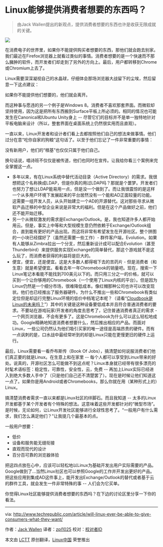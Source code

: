 Linux能够提供消费者想要的东西吗？
================================================================================
> 由Jack Wallen提出的新观点，提供消费者想要的东西也许是收获无限成就的关键。

![](http://tr2.cbsistatic.com/hub/i/r/2014/08/14/ce90a81e-d17b-4b8f-bd5b-053120e305e6/resize/620x485/f5f9e0798798172d4e41edbedeb6b7e5/whattheyneedhero.png)

在消费电子的世界里，如果你不能提供购买者想要的东西，那他们就会跑去别家。我们最近在Firefox浏览器上就看过类似的事情。消费者想要的是一个快速而不那么臃肿的软件，而开发者们却走到了另外的方向上。最后，用户都转移到Chrome或Chromium上去了。

Linux需要深深凝视自己的水晶球，仔细体会那场浏览器大战留下的尘埃，然后留意一下这点建议：

如果你不能提供他们想要的，他们就会离开。

而这种事与愿违的另一个例子是Windows 8。消费者不喜欢那套界面。而微软却坚持使用，因为这是把所有东西搬到Surface平板上所必须的。相同的情况也可能发生在Canonical和Ubuntu Unity身上 -- 尽管它们的目标并不是单一独特地针对平板电脑来设计（所以，整套界面在桌面系统上仍然很实用而且直观）。

一直以来，Linux开发者和设计者们看上去都按照他们自己的想法来做事情。他们过分在意“吃你自家的狗粮”这句话了。以至于他们忘记了一件非常重要的事情：

没有新用户，他们的“根基”也仅仅只属于他们自己。

换句话说，唱诗班不仅仅是被传道，他们也同时在宣传。让我给你看三个案例来完全掌握这一点。

- 多年以来，有在Linux系统中替代活动目录（Active Directory）的需求。我很想把这个名称换成LDAP，但是你真的用过LDAP吗？那就是个噩梦。开发者们也努力了想让LDAP能易用一点，但是没一个做到了。而让我很震惊的是这样一个从多用户环境下发展起来的平台居然没有一个能和AD正面较量的功能。这需要一组开发人员，从头开始建立一个AD的开源替代。这对那些寻求从微软产品迁移的中型企业来说是非常大的福利。但是在这个产品做好之前，他们还不能开始迁移。
- 另一个从微软激发的需求是Exchange/Outlook。是，我也知道许多人都开始用云。但是，事实上中等和大型规模生意仍然依赖于Exchange/Outlook组合，直到能有更好的产品出现。而这将非常有希望发生在开源社区。整个拼图的一小块已经摆好了（虽然还需要一些工作）- 群件客户端，Evolution。如果有人能够从Zimbra拉出一个分支，然后重新设计成可以配合Evolution（甚至Thunderbird）来提供服务实现Exchange的简单替代，那这个游戏就不是这么玩了，而消费者获得的利益将是巨大的。
- 便宜，便宜，还是便宜。这是大多数人都得咽下去的苦药片 - 但是消费者（和生意）就是希望便宜。看看去年一年Chromebook的销量吧。现在，搜索一下Linux笔记本看能不能找到700美元以下的。而只用三分之一的价格，就可以买到一个让你够用的Chromebook（一个使用了Linux内核的平台）。但是因为Linux仍然是一个细分市场，很难降低成本。像红帽那种公司也许可以改变现状。他们也已经推出了服务器硬件。为什么不推出一些和Chromebook有类似定位但是却运行完整Linux环境的低价中档笔记本呢？（请看“[Cloudbook是Linux的未来吗？][1]”）其中的关键是这种设备要低成本并且符合普通消费者的要求。不要站在游戏玩家/开发者的角度去思考了，记住普通消费者真正的需求 - 一个网页浏览器，不会有更多了。这是Chromebook为什么可以这么轻松地成功。Google精确地知道消费者想要什么，然后推出相应的产品。而面对Linux，一些公司仍然认为他们吸引买家的唯一途径是高端昂贵的硬件。而有一点讽刺的是，口水战中最经常听到的却是Linux只能在更慢更旧的硬件上运行。

最后，Linux需要看一看乔布斯传（Book Of Jobs），搞清楚如何说服消费者们他们真正要的就是Linux。在生意上和在家里 -- 每个人都可以享受到Linux带来的好处。说真的，开源社区怎么可能做不到这点呢？Linux本身就已经带有很多漂亮的时髦术语标签：稳定性，可靠性，安全性，云，免费 -- 再加上Linux实际已经进入到绝大多数人手中了（只是他们自己还不清楚罢了）。现在是时候让他们知道这一点了。如果你是用Android或者Chromebooks，那么你就在用（某种形式上的）Linux。

搞清楚消费者需求一直以来都是Linux社区的绊脚石。而且我知道 -- 太多的Linux开发都基于某个开发者有个特殊的想法。这意味着这些开发都针对的“微型市场”。是时候，无论如何，让Linux开发社区能够进行全球性思考了。“一般用户有什么需求，我们怎么满足他们？”让我提几个最基本的点。

一般用户想要：

- 低价
- 设备和服务能无缝衔接
- 直观而现代的设计
- 百分百可靠的浏览器体验

把这四点放在心中，应该可以轻松地以Linux为基础开发出用户实际需要的产品。Google做到了...当然Linux社区也可以参照Google的工作并开发出更好的产品。把这些应用到集成AD这件事上，能开发出Exchange/Outlook的替代或者基于云的群件工具，就会发生一件非常特殊的事 -- 人们会为它买单。

你觉得Linux社区能够提供消费者想要的东西吗？在下边的讨论区里分享一下你的看法。

--------------------------------------------------------------------------------

via: http://www.techrepublic.com/article/will-linux-ever-be-able-to-give-consumers-what-they-want/

作者：[Jack Wallen][a]
译者：[zpl1025](https://github.com/zpl1025)
校对：[校对者ID](https://github.com/校对者ID)

本文由 [LCTT](https://github.com/LCTT/TranslateProject) 原创翻译，[Linux中国](http://linux.cn/) 荣誉推出

[a]:http://www.techrepublic.com/search/?a=jack+wallen
[1]:http://www.techrepublic.com/article/is-the-cloudbook-the-future-of-linux/

